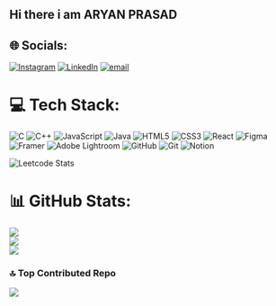 ## Hi there i am ARYAN PRASAD


## 🌐 Socials:
[![Instagram](https://img.shields.io/badge/Instagram-%23E4405F.svg?logo=Instagram&logoColor=white)](https://instagram.com/_.clickers) [![LinkedIn](https://img.shields.io/badge/LinkedIn-%230077B5.svg?logo=linkedin&logoColor=white)](https://linkedin.com/in/aryan-prasad) [![email](https://img.shields.io/badge/Email-D14836?logo=gmail&logoColor=white)](mailto:aryanprasad7360@gmail.com) 

# 💻 Tech Stack:
![C](https://img.shields.io/badge/c-%2300599C.svg?style=for-the-badge&logo=c&logoColor=white) ![C++](https://img.shields.io/badge/c++-%2300599C.svg?style=for-the-badge&logo=c%2B%2B&logoColor=white) ![JavaScript](https://img.shields.io/badge/javascript-%23323330.svg?style=for-the-badge&logo=javascript&logoColor=%23F7DF1E) ![Java](https://img.shields.io/badge/java-%23ED8B00.svg?style=for-the-badge&logo=openjdk&logoColor=white) ![HTML5](https://img.shields.io/badge/html5-%23E34F26.svg?style=for-the-badge&logo=html5&logoColor=white) ![CSS3](https://img.shields.io/badge/css3-%231572B6.svg?style=for-the-badge&logo=css3&logoColor=white) ![React](https://img.shields.io/badge/react-%2320232a.svg?style=for-the-badge&logo=react&logoColor=%2361DAFB) ![Figma](https://img.shields.io/badge/figma-%23F24E1E.svg?style=for-the-badge&logo=figma&logoColor=white) ![Framer](https://img.shields.io/badge/Framer-black?style=for-the-badge&logo=framer&logoColor=blue) ![Adobe Lightroom](https://img.shields.io/badge/Adobe%20Lightroom-31A8FF.svg?style=for-the-badge&logo=Adobe%20Lightroom&logoColor=white) ![GitHub](https://img.shields.io/badge/github-%23121011.svg?style=for-the-badge&logo=github&logoColor=white) ![Git](https://img.shields.io/badge/git-%23F05033.svg?style=for-the-badge&logo=git&logoColor=white) ![Notion](https://img.shields.io/badge/Notion-%23000000.svg?style=for-the-badge&logo=notion&logoColor=white)

![Leetcode Stats](https://leetcard.jacoblin.cool/aryan_1904)
# 📊 GitHub Stats:
![](https://github-readme-stats.vercel.app/api?username=aryanwrites&theme=merko&hide_border=false&include_all_commits=false&count_private=false)<br/>
![](https://nirzak-streak-stats.vercel.app/?user=aryanwrites&theme=merko&hide_border=false)<br/>
![](https://github-readme-stats.vercel.app/api/top-langs/?username=aryanwrites&theme=merko&hide_border=false&include_all_commits=false&count_private=false&layout=compact)

### 🔝 Top Contributed Repo
![](https://github-contributor-stats.vercel.app/api?username=aryanwrites&limit=5&theme=gruvbox&combine_all_yearly_contributions=true)

<!-- Proudly created with GPRM ( https://gprm.itsvg.in ) -->
